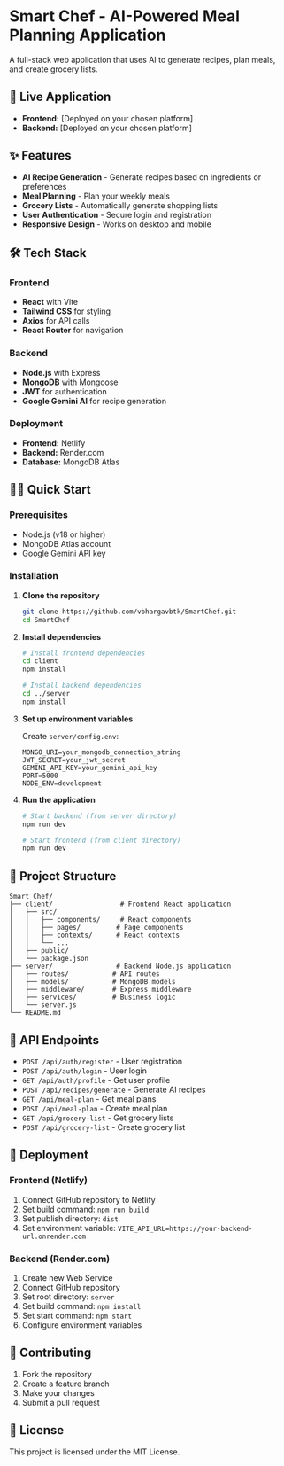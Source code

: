 # Smart Chef - AI-Powered Meal Planning Application

A full-stack web application that uses AI to generate recipes, plan meals, and create grocery lists.

## 🚀 Live Application

- **Frontend:** [Deployed on your chosen platform]
- **Backend:** [Deployed on your chosen platform]

## ✨ Features

- **AI Recipe Generation** - Generate recipes based on ingredients or preferences
- **Meal Planning** - Plan your weekly meals
- **Grocery Lists** - Automatically generate shopping lists
- **User Authentication** - Secure login and registration
- **Responsive Design** - Works on desktop and mobile

## 🛠️ Tech Stack

### Frontend
- **React** with Vite
- **Tailwind CSS** for styling
- **Axios** for API calls
- **React Router** for navigation

### Backend
- **Node.js** with Express
- **MongoDB** with Mongoose
- **JWT** for authentication
- **Google Gemini AI** for recipe generation

### Deployment
- **Frontend:** Netlify
- **Backend:** Render.com
- **Database:** MongoDB Atlas

## 🏃‍♂️ Quick Start

### Prerequisites
- Node.js (v18 or higher)
- MongoDB Atlas account
- Google Gemini API key

### Installation

1. **Clone the repository**
   ```bash
   git clone https://github.com/vbhargavbtk/SmartChef.git
   cd SmartChef
   ```

2. **Install dependencies**
   ```bash
   # Install frontend dependencies
   cd client
   npm install
   
   # Install backend dependencies
   cd ../server
   npm install
   ```

3. **Set up environment variables**
   
   Create `server/config.env`:
   ```
   MONGO_URI=your_mongodb_connection_string
   JWT_SECRET=your_jwt_secret
   GEMINI_API_KEY=your_gemini_api_key
   PORT=5000
   NODE_ENV=development
   ```

4. **Run the application**
   ```bash
   # Start backend (from server directory)
   npm run dev
   
   # Start frontend (from client directory)
   npm run dev
   ```

## 📁 Project Structure

```
Smart Chef/
├── client/                 # Frontend React application
│   ├── src/
│   │   ├── components/     # React components
│   │   ├── pages/         # Page components
│   │   ├── contexts/      # React contexts
│   │   └── ...
│   ├── public/
│   └── package.json
├── server/                # Backend Node.js application
│   ├── routes/           # API routes
│   ├── models/           # MongoDB models
│   ├── middleware/       # Express middleware
│   ├── services/         # Business logic
│   └── server.js
└── README.md
```

## 🔧 API Endpoints

- `POST /api/auth/register` - User registration
- `POST /api/auth/login` - User login
- `GET /api/auth/profile` - Get user profile
- `POST /api/recipes/generate` - Generate AI recipes
- `GET /api/meal-plan` - Get meal plans
- `POST /api/meal-plan` - Create meal plan
- `GET /api/grocery-list` - Get grocery lists
- `POST /api/grocery-list` - Create grocery list

## 🚀 Deployment

### Frontend (Netlify)
1. Connect GitHub repository to Netlify
2. Set build command: `npm run build`
3. Set publish directory: `dist`
4. Set environment variable: `VITE_API_URL=https://your-backend-url.onrender.com`

### Backend (Render.com)
1. Create new Web Service
2. Connect GitHub repository
3. Set root directory: `server`
4. Set build command: `npm install`
5. Set start command: `npm start`
6. Configure environment variables

## 🤝 Contributing

1. Fork the repository
2. Create a feature branch
3. Make your changes
4. Submit a pull request

## 📄 License

This project is licensed under the MIT License.

